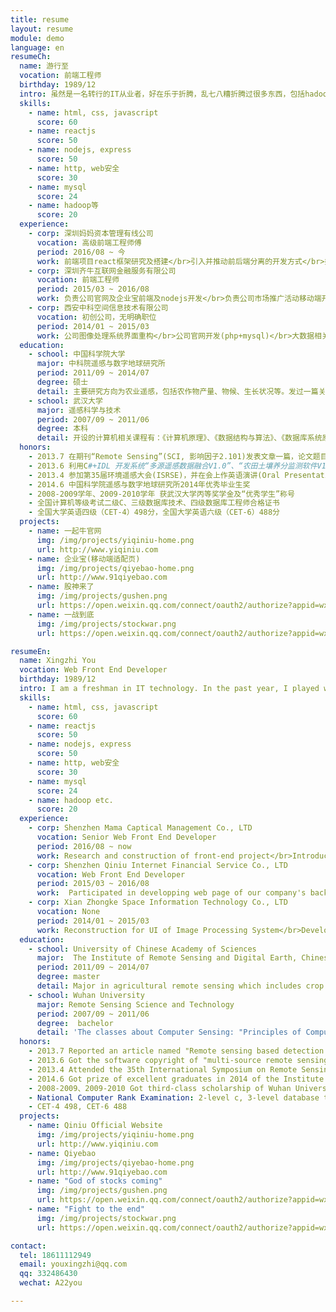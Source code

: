 ```yaml
---
title: resume
layout: resume
module: demo
language: en
resumeCh:
  name: 游行至
  vocation: 前端工程师
  birthday: 1989/12
  intro: 虽然是一名转行的IT从业者，好在乐于折腾，乱七八糟折腾过很多东西，包括hadoop、spark、scala、机器学习、docker（这些都忘得差不多了）等。最近一年机缘巧合投身于WEB前端，会点前端三板斧，nodejs也能搞一搞，http也略懂一点，网络安全也多少了解，似乎“知道”得那么多，似乎什么又都不懂。还是好好学习，天天向上吧！
  skills:
    - name: html, css, javascript
      score: 60
    - name: reactjs
      score: 50
    - name: nodejs, express
      score: 50
    - name: http, web安全
      score: 30
    - name: mysql
      score: 24
    - name: hadoop等
      score: 20
  experience:
    - corp: 深圳妈妈资本管理有线公司
      vocation: 高级前端工程师傅
      period: 2016/08 ~ 今
      work: 前端项目react框架研究及搭建</br>引入并推动前后端分离的开发方式</br>妈妈送房项目前端重构
    - corp: 深圳齐牛互联网金融服务有限公司
      vocation: 前端工程师
      period: 2015/03 ~ 2016/08
      work: 负责公司官网及企业宝前端及nodejs开发</br>负责公司市场推广活动移动端开发，有微信开发经验
    - corp: 西安中科空间信息技术有限公司
      vocation: 初创公司，无明确职位
      period: 2014/01 ~ 2015/03
      work: 公司图像处理系统界面重构</br>公司官网开发(php+mysql)</br>大数据相关技术研究
  education:
    - school: 中国科学院大学
      major: 中科院遥感与数字地球研究所
      period: 2011/09 ~ 2014/07
      degree: 硕士
      detail: 主要研究方向为农业遥感，包括农作物产量、物候、生长状况等。发过一篇关于农作物物候的英文文章，被Remote Sensing收录，SCI影响力因子>2.0，毕业论文是关于多源遥感图像融合。
    - school: 武汉大学
      major: 遥感科学与技术
      period: 2007/09 ~ 2011/06
      degree: 本科
      detail: 开设的计算机相关课程有：《计算机原理》、《数据结构与算法》、《数据库系统原理》、《C++面向对象程序设计》等。
  honors:
    - 2013.7 在期刊“Remote Sensing”(SCI, 影响因子2.101)发表文章一篇，论文题目为“Remote sensing based detection of crop phenology for agricultural zones in China using a new threshold method”
    - 2013.6 利用C#+IDL 开发系统“多源遥感数据融合V1.0”、“农田土壤养分监测软件V1.0”，并申请软件著作权
    - 2013.4 参加第35届环境遥感大会(ISRSE)，并在会上作英语演讲(Oral Presentation)
    - 2014.6 中国科学院遥感与数字地球研究所2014年优秀毕业生奖
    - 2008-2009学年、2009-2010学年 获武汉大学丙等奖学金及“优秀学生”称号
    - 全国计算机等级考试二级C、三级数据库技术、四级数据库工程师合格证书
    - 全国大学英语四级（CET-4）498分，全国大学英语六级（CET-6）488分
  projects:
    - name: 一起牛官网
      img: /img/projects/yiqiniu-home.png
      url: http://www.yiqiniu.com
    - name: 企业宝(移动端适配页)
      img: /img/projects/qiyebao-home.png
      url: http://www.91qiyebao.com
    - name: 股神来了
      img: /img/projects/gushen.png
      url: https://open.weixin.qq.com/connect/oauth2/authorize?appid=wx2f89bc3e1a10e265&redirect_uri=https://api.yiqiniu.com/gs_api/entryType&response_type=code&scope=snsapi_base&state=base#wechat_redirect
    - name: 一战到底
      img: /img/projects/stockwar.png
      url: https://open.weixin.qq.com/connect/oauth2/authorize?appid=wx2f89bc3e1a10e265&redirect_uri=https://api.yiqiniu.com/fight_api/fight_entry_type&response_type=code&scope=snsapi_base&state=base#wechat_redirect

resumeEn:
  name: Xingzhi You
  vocation: Web Front End Developer
  birthday: 1989/12
  intro: I am a freshman in IT technology. In the past year, I played with a lot of thing such as hadoop, spark, machine learning, docker etc. Now I decide to concentrate on Web Front End. I am familiar with html, css, javascript and nodejs. And I have been doing some research on http and Web security. It seem that I know so much, but I think that I know nothing. All I have to do is to Study hard, and make progress everyday!
  skills:
    - name: html, css, javascript
      score: 60
    - name: reactjs
      score: 50
    - name: nodejs, express
      score: 50
    - name: http, web安全
      score: 30
    - name: mysql
      score: 24
    - name: hadoop etc.
      score: 20
  experience:
    - corp: Shenzhen Mama Captical Management Co., LTD
      vocation: Senior Web Front End Developer
      period: 2016/08 ~ now
      work: Research and construction of front-end project</br>Introduce and promote the developing mode, separation of front-end and back-end</br>Reconstruction of mmsf project
    - corp: Shenzhen Qiniu Internet Financial Service Co., LTD
      vocation: Web Front End Developer
      period: 2015/03 ~ 2016/08
      work:  Participated in developping web page of our company's backstage management system, and the development of official website, qiyebao website.</br>Involved in mobile web page, wechat h5 page development for marketing activities.
    - corp: Xian Zhongke Space Information Technology Co., LTD
      vocation: None
      period: 2014/01 ~ 2015/03
      work: Reconstruction for UI of Image Processing System</br>Developping of official website (php+mysql)</br>Research on Big Data Technology
  education:
    - school: University of Chinese Academy of Sciences
      major:  The Institute of Remote Sensing and Digital Earth, Chinese Academy of Sciences
      period: 2011/09 ~ 2014/07
      degree: master
      detail: Major in agricultural remote sensing which includes crop yields, phenology, growth conditions etc. The thesis is about multi-source remote sensing image fusion.
    - school: Wuhan University
      major: Remote Sensing Science and Technology
      period: 2007/09 ~ 2011/06
      degree:  bachelor
      detail: 'The classes about Computer Sensing: "Principles of Computer", "Data structure and algorithm design", "Principles of Database System", "C++ object-oriented program design" etc.'
  honors:
    - 2013.7 Reported an article named "Remote sensing based detection of crop phenology for agricultural zones in China using a new threshold method" in "Remote Sensing" (SCI factor is 2.101)        
    - 2013.6 Got the software copyright of "multi-source remote sensing image fusion system V1.0", "Farmland soil nutrient monitoring software system V1.0"
    - 2013.4 Attended the 35th International Symposium on Remote Sensing of Environment and gave a speech
    - 2014.6 Got prize of excellent graduates in 2014 of the Institute of Remote Sensing and Digital Earth, Chinese Academy of Sciences
    - 2008-2009、2009-2010 Got third-class scholarship of Wuhan University
    - National Computer Rank Examination: 2-level c, 3-level database technology, 4-level database engineer
    - CET-4 498, CET-6 488
  projects:
    - name: Qiniu Official Website
      img: /img/projects/yiqiniu-home.png
      url: http://www.yiqiniu.com
    - name: Qiyebao
      img: /img/projects/qiyebao-home.png
      url: http://www.91qiyebao.com
    - name: "God of stocks coming"
      img: /img/projects/gushen.png
      url: https://open.weixin.qq.com/connect/oauth2/authorize?appid=wx2f89bc3e1a10e265&redirect_uri=https://api.yiqiniu.com/gs_api/entryType&response_type=code&scope=snsapi_base&state=base#wechat_redirect
    - name: "Fight to the end"
      img: /img/projects/stockwar.png
      url: https://open.weixin.qq.com/connect/oauth2/authorize?appid=wx2f89bc3e1a10e265&redirect_uri=https://api.yiqiniu.com/fight_api/fight_entry_type&response_type=code&scope=snsapi_base&state=base#wechat_redirect

contact:
  tel: 18611112949
  email: youxingzhi@qq.com
  qq: 332486430
  wechat: A22you

---
```

